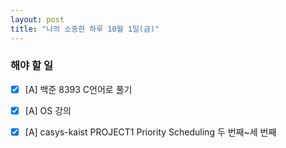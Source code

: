 ```yaml
---
layout: post
title: "나의 소중한 하루 10월 1일(금)"
---
```


### 해야 할 일

- [x] [A] 백준 8393 C언어로 풀기

- [x] [A] OS 강의

- [x] [A] casys-kaist PROJECT1 Priority Scheduling 두 번째~세 번째

  

